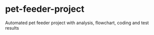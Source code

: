 # pet-feeder-project
Automated pet feeder project with analysis, flowchart, coding and test results
